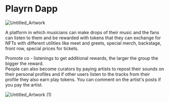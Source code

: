 # Playrn Dapp

 ![Untitled_Artwork](https://user-images.githubusercontent.com/111037456/185770082-c0138fc0-46fd-4a72-a62f-406ad261b8dd.gif)

A platform in which musicians can make drops of their music and the fans can listen to them and be 
rewarded with tokens that they can exchange for NFTs with different utilities like meet and greets, 
special merch, backstage, front row, special prices for tickets. 


Promote co - listenings to get additional rewards, the larger the group the bigger the reward.  
People can also become curators by paying artists to repost their sounds on their personal profiles 
and if other users listen to the tracks from their profile they also earn play tokens. 
You can comment on the artist's posts if you pay the artist.

![Untitled_Artwork (1)](https://user-images.githubusercontent.com/111037456/185769996-ec85e90c-c130-40d7-b00b-87efb5f2f87b.gif)
